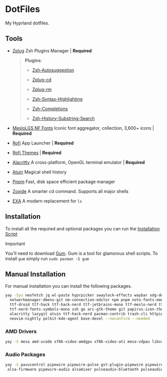 # DotFiles

My Hyprland dotfiles.

## Tools

- [Zplug](https://github.com/zplug/zplug) Zsh Plugins Manager | **Required**

  > **Plugins**:
  >
  > - [Zsh-Autosuggestion](https://github.com/zsh-users/zsh-autosuggestions)
  >
  > - [Zplug-cd](https://github.com/b4b4r07/zplug-cd)
  >
  > - [Zplug-rm](https://github.com/b4b4r07/zplug-rm)
  >
  > - [Zsh-Syntax-Highlighting](https://github.com/zsh-users/zsh-syntax-highlighting)
  >
  > - [Zsh-Completions](https://github.com/zsh-users/zsh-completions)
  >
  > - [Zsh-History-Substring-Search](https://github.com/zsh-users/zsh-history-substring-search)

- [MesloLGS NF Fonts](https://github.com/romkatv/powerlevel10k-media/tree/master) Iconic font aggregator, collection, 3,600+ icons | **Required**

- [Rofi](https://github.com/davatorium/rofi) App Launcher | **Required**

- [Rofi Themes](https://github.com/newmanls/rofi-themes-collection#installing-themes) | **Required**

- [Alacritty](https://github.com/alacritty/alacritty) A cross-platform, OpenGL terminal emulator | **Required**

- [Atuin](https://github.com/ellie/atuin) Magical shell history

- [Pnpm](https://pnpm.io/) Fast, disk space efficient package manager

- [Zoxide](https://github.com/ajeetdsouza/zoxide) A smarter cd command. Supports all major shells

- [EXA](https://github.com/ogham/exa) A modern replacement for `ls`

## Installation

To install all the required and optional packages you can run the [Installation Script](https://github.com/Hamza12700/DotFiles/blob/main/installer/install.sh)

> [!IMPORTANT]
> You'll need to download [Gum](https://github.com/charmbracelet/gum). Gum is a tool for glamorous shell scripts.
> To install `gum` simply run `sudo pacman -S gum`


## Manual Installation

For manual installation you can install the following packages.

```bash
yay -Syu neofetch jq wl-paste hyprpicker swaylock-effects waybar xdg-desktop-portal-hyprland unclutter brightnessctl btop dunst fd fzf github-cli network-manager-applet \
  networkmanager-dmenu-git nm-connection-editor npm pnpm noto-fonts-emoji noto-fonts noto-fonts-extra picom spotify-launcher tree-sitter \
  ttf-droid ttf-hack ttf-hack-nerd ttf-jetbrains-mono ttf-meslo-nerd ttf-nerd-fonts-symbols ttf-nerd-fonts-symbols-common \
  ttf-nerd-fonts-symbols-mono zsh go arc-gtk-theme git papirus-icon-theme thunar bluez bluez-utils ripgrep cliphist feh swaybg ranger \
  alacritty lazygit atuin ttf-hack-nerd pacman-contrib trash-cli httpie zoxide exa bat starship nodejs rofi unzip \
  neovim-nightly polkit-kde-agent base-devel --noconfirm --needed
```

### AMD Drivers

```bash
yay -S mesa amd-ucode xf86-video-amdgpu xf86-video-ati mesa-vdpau libva-vdpau-driver libvdpau-va-gl libva-mesa-driver vulkan-radeon --noconfirm --needed
```

### Audio Packages

```bash
yay -S pavucontrol pipewire pipewire-pulse gst-plugin-pipewire pipewire-jack libpulse pulseaudio pipewire-alsa alsa-utils \
 alsa-firmware pipewire-audio alsamixer pulseaudio-bluetooth pulseaudio-equalizer --noconfirm --needed
```
